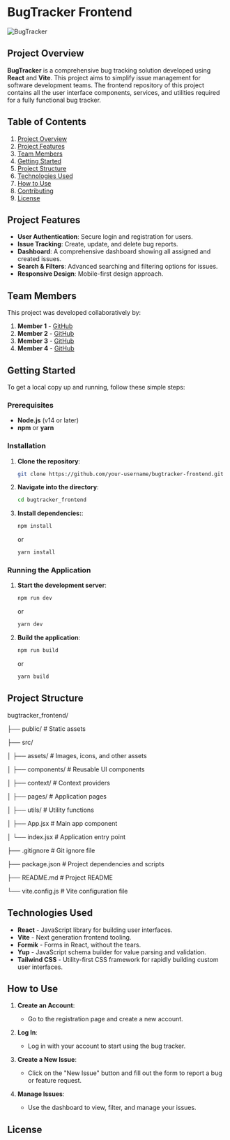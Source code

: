 # BugTracker Frontend

![BugTracker](https://i.imgur.com/0YhUaS4.png)

## Project Overview

**BugTracker** is a comprehensive bug tracking solution developed using **React** and **Vite**. This project aims to simplify issue management for software development teams. The frontend repository of this project contains all the user interface components, services, and utilities required for a fully functional bug tracker.

## Table of Contents

1. [Project Overview](#project-overview)
2. [Project Features](#project-features)
3. [Team Members](#team-members)
4. [Getting Started](#getting-started)
5. [Project Structure](#project-structure)
6. [Technologies Used](#technologies-used)
7. [How to Use](#how-to-use)
8. [Contributing](#contributing)
9. [License](#license)

## Project Features

- **User Authentication**: Secure login and registration for users.
- **Issue Tracking**: Create, update, and delete bug reports.
- **Dashboard**: A comprehensive dashboard showing all assigned and created issues.
- **Search & Filters**: Advanced searching and filtering options for issues.
- **Responsive Design**: Mobile-first design approach.

## Team Members

This project was developed collaboratively by:

1. **Member 1** - [GitHub](https://github.com/Rustam13223)
2. **Member 2** - [GitHub](https://github.com/jhypki)
3. **Member 3** - [GitHub](https://github.com/member3)
4. **Member 4** - [GitHub](https://github.com/member4)

## Getting Started

To get a local copy up and running, follow these simple steps:

### Prerequisites

- **Node.js** (v14 or later)
- **npm** or **yarn**

### Installation

1. **Clone the repository**:

   ```bash
   git clone https://github.com/your-username/bugtracker-frontend.git
   ```
2. **Navigate into the directory**:
    ```bash
    cd bugtracker_frontend
    ```
3. **Install dependencies:**:

    ```bash
    npm install
    ```
    or
    ```bash
    yarn install
    ```
    
### Running the Application

1. **Start the development server**:
    
    ```bash
    npm run dev
    ```
    or
    ```bash
    yarn dev
    ```
    
2. **Build the application**:

    ```bash
    npm run build
    ```
    or
    ```bash
    yarn build
    ```
## Project Structure
    
bugtracker_frontend/


├── public/ # Static assets

├── src/

│ ├── assets/ # Images, icons, and other assets

│ ├── components/ # Reusable UI components

│ ├── context/ # Context providers

│ ├── pages/ # Application pages

│ ├── utils/ # Utility functions

│ ├── App.jsx # Main app component

│ └── index.jsx # Application entry point

├── .gitignore # Git ignore file

├── package.json # Project dependencies and scripts

├── README.md # Project README

└── vite.config.js # Vite configuration file

## Technologies Used

- **React** - JavaScript library for building user interfaces.
- **Vite** - Next generation frontend tooling.
- **Formik** - Forms in React, without the tears.
- **Yup** - JavaScript schema builder for value parsing and validation.
- **Tailwind CSS** - Utility-first CSS framework for rapidly building custom user interfaces.

## How to Use

1. **Create an Account**:
   - Go to the registration page and create a new account.

2. **Log In**:
   - Log in with your account to start using the bug tracker.

3. **Create a New Issue**:
   - Click on the "New Issue" button and fill out the form to report a bug or feature request.

4. **Manage Issues**:
   - Use the dashboard to view, filter, and manage your issues.


## License

   
   
